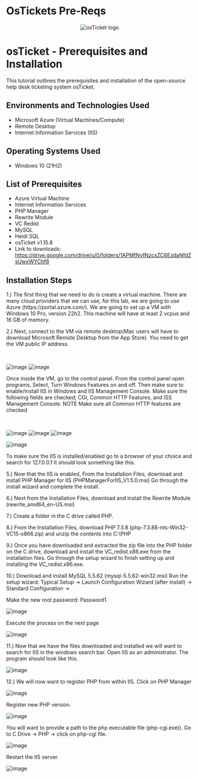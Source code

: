 # OsTickets Pre-Reqs 
<p align="center">
<img src="https://i.imgur.com/Clzj7Xs.png" alt="osTicket logo"/>
</p>

<h1>osTicket - Prerequisites and Installation</h1>
This tutorial outlines the prerequisites and installation of the open-source help desk ticketing system osTicket.<br />


<h2>Environments and Technologies Used</h2>

- Microsoft Azure (Virtual Machines/Compute)
- Remote Desktop
- Internet Information Services (IIS)

<h2>Operating Systems Used </h2>

- Windows 10</b> (21H2)

<h2>List of Prerequisites</h2>

- Azure Virtual Machine 
- Internet Information Services 
- PHP Manager
- Rewrite Module 
- VC Redist
- MySQL
- Heidi SQL
- osTicket v1.15.8
- Link to downloads: https://drive.google.com/drive/u/0/folders/1APMfNyfNzcxZC6EzdaNfdZsUwxWYChf6






<h2>Installation Steps</h2>

<p>

</p>
<p>
1.) The first thing that we need to do is create a virtual machine. There are many cloud providers that we can use, for this lab, we are going to use Azure (https://portal.azure.com/). We are going to set up a VM with Windows 10 Pro, version 22h2. This machine will have at least 2 vcpus and 16 GB of memory.

2.) Next, connect to the VM via remote desktop(Mac users will have to download Microsoft Remote Desktop from the App Store). You need to get the VM public IP address.  
</p>
<br />

![image](https://github.com/Algoroy27/osticket-prereqs/assets/137920855/7bea9970-016b-44a0-abd1-053f62d7458c)
![image](https://github.com/Algoroy27/osticket-prereqs/assets/137920855/90598924-4bdb-490e-bfac-911742bf6354)

<p>

</p>
<p>
Once inside the VM, go to the control panel. From the control panel open programs, Select, Turn Windows Features on and off. Then make sure to enable/install IIS in Windows and IIS Management Console. Make sure the following fields are checked; CGI, Common HTTP Features, and ISS Management Console.
NOTE Make sure all Common HTTP features are checked 
</p>

<br />

![image](https://github.com/Algoroy27/osticket-prereqs/assets/137920855/30294e99-aa1a-4380-9c6a-8b892689a4aa)
![image](https://github.com/Algoroy27/osticket-prereqs/assets/137920855/33643269-011d-4c0b-b3bf-a89d2e312c7a)
![image](https://github.com/Algoroy27/osticket-prereqs/assets/137920855/bdf584df-2942-4035-9dd9-11e2e76f3437)

![image](https://github.com/Algoroy27/osticket-prereqs/assets/137920855/a6b2df95-886b-44e7-8c93-71dbd80b8c1e)

<p>
To make sure the IIS is installed/enabled go to a browser of your choice and search for 127.0.0.1 It should look something like this.  
</p>
<p>
  5.) Now that the IIS is enabled, From the Installation Files, download and install PHP Manager for IIS (PHPManagerForIIS_V1.5.0.msi) Go through the install wizard and complete the install.

6.) Next from the Installation Files, download and install the Rewrite Module (rewrite_amd64_en-US.msi)

7.) Create a folder in the C drive called PHP.

8.) From the Installation Files, download PHP 7.3.8 (php-7.3.88-nts-Win32-VC15-x866.zip) and unzip the contents into C:\PHP

9.) Once you have downloaded and extracted the zip file into the PHP folder on the C drive, download and install the VC_redist.x86.exe from the installation files. Go through the setup wizard to finish setting up and installing the VC_redist.x86.exe.

10.) Download and install MySQL 5.5.62 (mysql-5.5.62-win32.msi) Run the setup wizard: Typical Setup -> Launch Configuration Wizard (after install) -> Standard Configuration ->

Make the new root password: Password1


</p>

![image](https://github.com/Algoroy27/osticket-prereqs/assets/137920855/eb3e7739-2276-4cd9-9f1d-d1fa5a3583c7)

Execute the process on the next page

![image](https://github.com/Algoroy27/osticket-prereqs/assets/137920855/ca5cb469-c055-4501-af7b-7c50fd901d09)

11.) Now that we have the files downloaded and installed we will want to search for IIS in the windows search bar. Open IIS as an administrator. The program should look like this.

![image](https://github.com/Algoroy27/osticket-prereqs/assets/137920855/aa01ca4e-192f-43e1-87af-514c57c4783a)

12.) We will now want to register PHP from within IIS. Click on PHP Manager

![image](https://github.com/Algoroy27/osticket-prereqs/assets/137920855/58f5da05-1b3c-4293-9c55-7bebb15c2947)

Register new PHP version.

![image](https://github.com/Algoroy27/osticket-prereqs/assets/137920855/ef20823f-b371-45b1-b2a3-a7552bfbb988)

You will want to provide a path to the php executable file (php-cgi.exe)). Go to C Drive -> PHP -> click on php-cgi file.

![image](https://github.com/Algoroy27/osticket-prereqs/assets/137920855/1f598bf9-e7fa-44db-81f9-27cc44c7c582)

Restart the IIS server.

![image](https://github.com/Algoroy27/osticket-prereqs/assets/137920855/96011ade-1c5c-4bf6-83c0-b01e9554ffb1)






